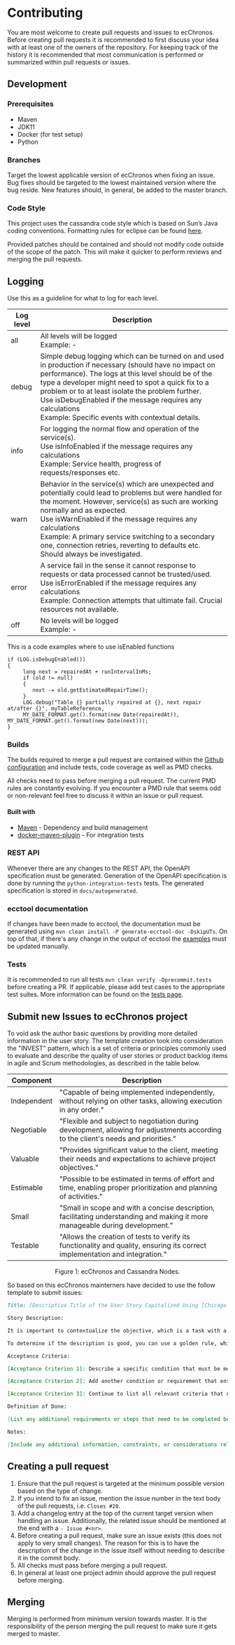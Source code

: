 # Contributing

You are most welcome to create pull requests and issues to ecChronos.
Before creating pull requests it is recommended to first discuss your idea with at least one of the owners of the repository.
For keeping track of the history it is recommended that most communication is performed or summarized within pull requests or issues.

## Development

### Prerequisites

* Maven
* JDK11
* Docker (for test setup)
* Python

### Branches

Target the lowest applicable version of ecChronos when fixing an issue.
Bug fixes should be targeted to the lowest maintained version where the bug reside.
New features should, in general, be added to the master branch.

### Code Style

This project uses the cassandra code style which is based on Sun’s Java coding conventions.
Formatting rules for eclipse can be found [here](../code_style.xml).

Provided patches should be contained and should not modify code outside of the scope of the patch.
This will make it quicker to perform reviews and merging the pull requests.

## Logging

Use this as a guideline for what to log for each level.

| Log level | Description                                                                                                                                                                                                                                                                                                                                                                                                     |
|-----------|-----------------------------------------------------------------------------------------------------------------------------------------------------------------------------------------------------------------------------------------------------------------------------------------------------------------------------------------------------------------------------------------------------------------|
| all       | All levels will be logged  <br> Example: -                                                                                                                                                                                                                                                                                                                                                                      |
| debug     | Simple debug logging which can be turned on and used in production if necessary (should have no impact on performance). The logs at this level should be of the type a developer might need to spot a quick fix to a problem or to at least isolate the problem further. <br> Use isDebugEnabled if the message requires any calculations<br> Example: Specific events with contextual details.                 |
| info      | For logging the normal flow and operation of the service(s). <br>Use isInfoEnabled if the message requires any calculations <br> Example: Service health, progress of requests/responses etc.                                                                                                                                                                                                                   |
| warn      | Behavior in the service(s) which are unexpected and potentially could lead to problems but were handled for the moment. However, service(s) as such are working normally and as expected. <br>Use isWarnEnabled if the message requires any calculations <br>Example: A primary service switching to a secondary one, connection retries, reverting to defaults etc. Should always be investigated.             |
| error     | A service fail in the sense it cannot response to requests or data processed cannot be trusted/used.  <br>Use isErrorEnabled if the message requires any calculations <br>Example: Connection attempts that ultimate fail. Crucial resources not available.                                                                                                                                                     |
| off       | No levels will be logged <br> Example: -                                                                                                                                                                                                                                                                                                                                                                        |                                                                                                                                                                                                                                                |

This is a code examples where to use isEnabled functions
 ```
if (LOG.isDebugEnabled())
{
      long next = repairedAt + runIntervalInMs;
      if (old != null)
      {
         next -= old.getEstimatedRepairTime();
      }
      LOG.debug("Table {} partially repaired at {}, next repair at/after {}", myTableReference,
      MY_DATE_FORMAT.get().format(new Date(repairedAt)), MY_DATE_FORMAT.get().format(new Date(next)));
}
```
### Builds

The builds required to merge a pull request are contained within the [Github configuration](../.github/workflows/actions.yml) and include tests, code coverage as well as PMD checks.

All checks need to pass before merging a pull request.
The current PMD rules are constantly evolving.
If you encounter a PMD rule that seems odd or non-relevant feel free to discuss it within an issue or pull request.

#### Built with

* [Maven](https://maven.apache.org) - Dependency and build management
* [docker-maven-plugin](https://github.com/fabric8io/docker-maven-plugin) - For integration tests

### REST API

Whenever there are any changes to the REST API, the OpenAPI specification must be generated.
Generation of the OpenAPI specification is done by running the `python-integration-tests` tests.
The generated specification is stored in `docs/autogenerated`.

### ecctool documentation

If changes have been made to ecctool, the documentation must be generated using `mvn clean install -P generate-ecctool-doc -DskipUTs`.
On top of that, if there's any change in the output of ecctool the [examples](ECCTOOL_EXAMPLES.md) must be updated manually.

### Tests

It is recommended to run all tests `mvn clean verify -Dprecommit.tests` before creating a PR.
If applicable, please add test cases to the appropriate test suites.
More information can be found on the [tests page](TESTS.md).

## Submit new Issues to ecChronos project

To void ask the author basic questions by providing more detailed information in the user story. The template creation took into consideration the "INVEST" pattern, which is a set of criteria or principles commonly used to evaluate and describe the quality of user stories or product backlog items in agile and Scrum methodologies, as described in the table below.

<div align="center">

   | Component    | Description                                                                                                                        |
   |--------------|------------------------------------------------------------------------------------------------------------------------------------|
   | Independent  | "Capable of being implemented independently, without relying on other tasks, allowing execution in any order."                     |
   | Negotiable   | "Flexible and subject to negotiation during development, allowing for adjustments according to the client's needs and priorities." |
   | Valuable     | "Provides significant value to the client, meeting their needs and expectations to achieve project objectives."                    |
   | Estimable    | "Possible to be estimated in terms of effort and time, enabling proper prioritization and planning of activities."                 |
   | Small        | "Small in scope and with a concise description, facilitating understanding and making it more manageable during development."      |
   | Testable     | "Allows the creation of tests to verify its functionality and quality, ensuring its correct implementation and integration."       |

  <figcaption>Figure 1: ecChronos and Cassandra Nodes.</figcaption>
</div>

So based on this ecChronos mainterners have decided to use the follow template to submit issues:

```markdown
Title: [Descriptive Title of the User Story Capitalized Using [Chicago style capitalization](https://capitalizemytitle.com/style/Chicago/).]

Story Description:

It is important to contextualize the objective, which is a task with a purpose. Therefore, it describes the current system's behavior and its proposed improvement/correction. Additionally, it should reference where the potential change should be made if the user story author has this information. This is to avoid asking the author basic questions that could have been avoided by providing more detailed information in the user story.

To determine if the description is good, you can use a golden rule, which is to ask yourself the following question: "If I was not aware of the content of this user story, could I start working just by reading the description and the code?"

Acceptance Criteria:

[Acceptance Criterion 1]: Describe a specific condition that must be met for the user story to be considered complete.

[Acceptance Criterion 2]: Add another condition or requirement that ensures the story's functionality.

[Acceptance Criterion 3]: Continue to list all relevant criteria that need to be satisfied.

Definition of Done:

[List any additional requirements or steps that need to be completed before considering the user story done.]

Notes:

[Include any additional information, constraints, or considerations related to the user story.]
```

## Creating a pull request

1. Ensure that the pull request is targeted at the minimum possible version based on the type of change.
2. If you intend to fix an issue, mention the issue number in the text body of the pull requests, i.e. `Closes #20`.
3. Add a changelog entry at the top of the current target version when handling an issue.
   Additionally, the related issue should be mentioned at the end with a `- Issue #<nr>`.
4. Before creating a pull request, make sure an issue exists (this does not apply to very small changes).
   The reason for this is to have the description of the change in the issue itself without needing to describe
   it in the commit body.
5. All checks must pass before merging a pull request.
6. In general at least one project admin should approve the pull request before merging.

## Merging

Merging is performed from minimum version towards master.
It is the responsibility of the person merging the pull request to make sure it gets merged to master.
